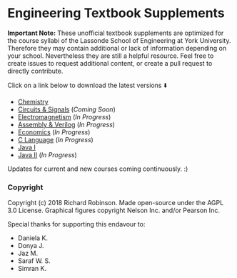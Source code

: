 # Engineering Textbook Supplements



**Important Note:** These unofficial textbook supplements are optimized for the course syllabi of the Lassonde School of Engineering at York University. Therefore they may contain additional or lack of information depending on your school. Nevertheless they are still a helpful resource. Feel free to create issues to request additional content, or create a pull request to directly contribute.

Click on a link below to download the latest versions ⬇️
 - [Chemistry](https://github.com/richardrobinson0924/textbook-supplements/raw/master/Chemistry/main2.pdf)
 - [Circuits & Signals](https://github.com/richardrobinson0924/textbook-supplements/raw/master/Circuits/main.pdf) (*Coming Soon*)
 - [Electromagnetism](https://github.com/richardrobinson0924/textbook-supplements/raw/master/Electromagnetism/main.pdf) (*In Progress*)
 - [Assembly & Verilog](https://github.com/richardrobinson0924/textbook-supplements/raw/master/Assembly/main.pdf)  (*In Progress*)
 - [Economics](https://github.com/richardrobinson0924/textbook-supplements/raw/master/Economics/main.pdf) (*In Progress*)
 - [C Language](https://github.com/richardrobinson0924/textbook-supplements/raw/master/C-language/main.pdf) (*In Progress*)
 - [Java I](https://github.com/richardrobinson0924/textbook-supplements/raw/master/Java-I/main.pdf)
 - [Java II](https://github.com/richardrobinson0924/textbook-supplements/raw/master/Java-II/main.pdf) (*In Progress*)

Updates for current and new courses coming continuously. :)
 
### Copyright

Copyright (c) 2018 Richard Robinson. Made open-source under the AGPL 3.0 License.  Graphical figures copyright Nelson Inc. and/or Pearson Inc.

Special thanks for supporting this endavour to:
- Daniela K.
- Donya J.
- Jaz M.
- Saraf W. S.
- Simran K. 
